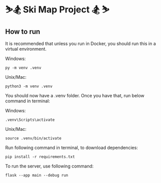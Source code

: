# ⛷️🏂 Ski Map Project 🏂 ⛷️


## How to run

It is recommended that unless you run in Docker, you should run this in a virtual environment.

Windows:

```
py -m venv .venv
```

Unix/Mac:
```
python3 -m venv .venv
```

You should now have a .venv folder.
Once you have that, run below command in terminal:

Windows:
```
.venv\Scripts\activate
```

Unix/Mac:
```
source .venv/bin/activate
```

Run following command in terminal, to download dependencies:
```
pip install -r requirements.txt
```

To run the server, use following command:
```
flask --app main --debug run 
```
